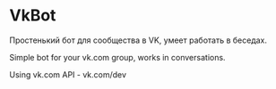 # VkBot
Простенький бот для сообщества в VK, умеет работать в беседах.

Simple bot for your vk.com group, works in conversations.

Using vk.com API - vk.com/dev
